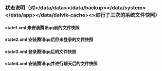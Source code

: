 ### 状态说明（对</data/data></data/backup></data/system></data/app></data/dalvik-cache><>进行了三次的系统文件快照）
#### state1.xml 未安装腾讯qq前的文件快照
#### state2.xml 安装腾讯qq后但未登录的文件快照
#### state3.xml 登录腾讯qq后的文件快照
#### state4.xml 安装腾讯qq并进行聊天后的文件快照
